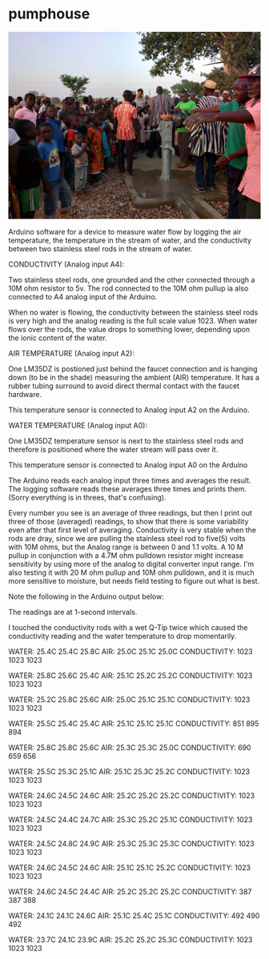 # pumphouse
![alt tag](Well_Ghana_20151122_171003.jpg)

Arduino software for a device to measure water flow by logging the air temperature, the temperature in the stream of water, and the conductivity between two stainless steel rods in the stream of water.

CONDUCTIVITY (Analog input A4):

Two stainless steel rods, one grounded and the other connected through a 10M ohm resistor to 5v. The rod connected to the 10M ohm pullup ia also connected to A4 analog input of the Arduino. 

When no water is flowing, the conductivity between the stainless steel rods is very high and the analog reading is the full scale value 1023.  When water flows over the rods, the value drops to something lower, depending upon the ionic content of the water.


AIR TEMPERATURE (Analog input A2):

One LM35DZ is postioned just behind the  faucet connection and is hanging down (to be in the shade) measuring the ambient (AIR) temperature. It has a rubber tubing surround to avoid direct thermal contact with the faucet hardware.

This temperature sensor is connected to Analog input A2 on the Arduino.

WATER TEMPERATURE (Analog input A0):

One LM35DZ temperature sensor is next to the stainless steel rods and therefore is positioned where the water stream will pass over it. 

This temperature sensor is connected to Analog input A0 on the Arduino

The Arduino reads each analog input three times and averages the result.
The logging software reads these averages three times and prints them.
(Sorry everything is in threes, that's confusing).

Every number you see is an average of three readings, but then I print out three of those (averaged) readings, to show that there is some variability even after that first level of averaging.  Conductivity is very stable when the rods are dray, since we are pulling the stainless steel rod to five(5) volts with 10M ohms, but the Analog range is between 0 and 1.1 volts. A 10 M pullup in conjunction with a 4.7M ohm pulldown resistor might increase sensitivity by using more of the analog to digital converter input range.  I'm also testing it with 20 M ohm pullup and 10M ohm pulldown, and it is much more sensitive to moisture, but needs field testing to figure out what is best.

Note the following in the Arduino output below:

The readings are at 1-second intervals.

I touched the conductivity rods with a wet Q-Tip twice which caused the
conductivity reading and the water temperature to drop momentarily.

WATER: 25.4C 25.4C 25.8C  AIR: 25.0C 25.1C 25.0C   CONDUCTIVITY: 1023 1023 1023


WATER: 25.8C 25.6C 25.4C  AIR: 25.1C 25.2C 25.2C   CONDUCTIVITY: 1023 1023 1023


WATER: 25.2C 25.8C 25.6C  AIR: 25.0C 25.1C 25.1C   CONDUCTIVITY: 1023 1023 1023


WATER: 25.5C 25.4C 25.4C  AIR: 25.1C 25.1C 25.1C   CONDUCTIVITY: 851 895 894


WATER: 25.8C 25.8C 25.6C  AIR: 25.3C 25.3C 25.0C   CONDUCTIVITY: 690 659 656


WATER: 25.5C 25.3C 25.1C  AIR: 25.1C 25.3C 25.2C   CONDUCTIVITY: 1023 1023 1023


WATER: 24.6C 24.5C 24.6C  AIR: 25.2C 25.2C 25.2C   CONDUCTIVITY: 1023 1023 1023


WATER: 24.5C 24.4C 24.7C  AIR: 25.3C 25.2C 25.1C   CONDUCTIVITY: 1023 1023 1023


WATER: 24.5C 24.8C 24.9C  AIR: 25.3C 25.3C 25.3C   CONDUCTIVITY: 1023 1023 1023


WATER: 24.6C 24.5C 24.6C  AIR: 25.1C 25.1C 25.2C   CONDUCTIVITY: 1023 1023 1023


WATER: 24.6C 24.5C 24.4C  AIR: 25.2C 25.2C 25.2C   CONDUCTIVITY: 387 387 388


WATER: 24.1C 24.1C 24.6C  AIR: 25.1C 25.4C 25.1C   CONDUCTIVITY: 492 490 492


WATER: 23.7C 24.1C 23.9C  AIR: 25.2C 25.2C 25.3C   CONDUCTIVITY: 1023 1023 1023


